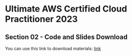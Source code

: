 # Ultimate AWS Certified Cloud Practitioner 2023

## Section 02 - Code and Slides Download

You can use this link to download materials: [link](https://courses.datacumulus.com/downloads/certified-cloud-practitioner-zb2/)